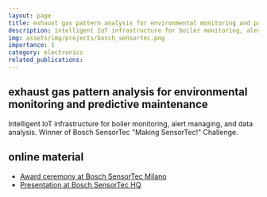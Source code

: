 ```yaml
---
layout: page
title: exhaust gas pattern analysis for environmental monitoring and predictive maintenance
description: intelligent IoT infrastructure for boiler monitoring, alert managing, and data analysis. Winner of Bosch SensorTec "Making SensorTec!" Challenge.
img: assets/img/projects/bosch_sensortec.png
importance: 1
category: electronics
related_publications: 
---
```


## exhaust gas pattern analysis for environmental monitoring and predictive maintenance

Intelligent IoT infrastructure for boiler monitoring, alert managing, and data analysis.
Winner of Bosch SensorTec "Making SensorTec!" Challenge.

## online material
 - [Award ceremony at Bosch SensorTec Milano](https://www.linkedin.com/feed/update/urn:li:activity:7053319605838110720/)
 - [Presentation at Bosch SensorTec HQ](https://www.linkedin.com/feed/update/urn:li:activity:7083103832418770944/)